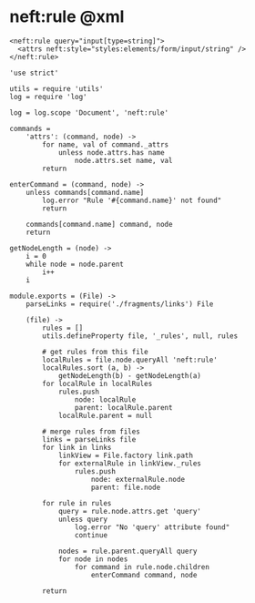 neft:rule @xml
=========

```
<neft:rule query="input[type=string]">
  <attrs neft:style="styles:elements/form/input/string" />
</neft:rule>
```

	'use strict'

	utils = require 'utils'
	log = require 'log'

	log = log.scope 'Document', 'neft:rule'

	commands =
		'attrs': (command, node) ->
			for name, val of command._attrs
				unless node.attrs.has name
					node.attrs.set name, val
			return

	enterCommand = (command, node) ->
		unless commands[command.name]
			log.error "Rule '#{command.name}' not found"
			return

		commands[command.name] command, node
		return

	getNodeLength = (node) ->
		i = 0
		while node = node.parent
			i++
		i

	module.exports = (File) ->
		parseLinks = require('./fragments/links') File

		(file) ->
			rules = []
			utils.defineProperty file, '_rules', null, rules

			# get rules from this file
			localRules = file.node.queryAll 'neft:rule'
			localRules.sort (a, b) ->
				getNodeLength(b) - getNodeLength(a)
			for localRule in localRules
				rules.push
					node: localRule
					parent: localRule.parent
				localRule.parent = null

			# merge rules from files
			links = parseLinks file
			for link in links
				linkView = File.factory link.path
				for externalRule in linkView._rules
					rules.push
						node: externalRule.node
						parent: file.node

			for rule in rules
				query = rule.node.attrs.get 'query'
				unless query
					log.error "No 'query' attribute found"
					continue

				nodes = rule.parent.queryAll query
				for node in nodes
					for command in rule.node.children
						enterCommand command, node

			return